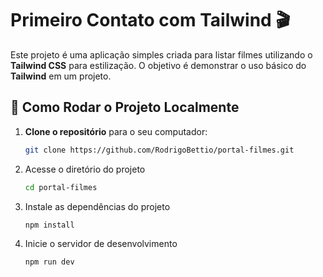 # Primeiro Contato com Tailwind 🎬

Este projeto é uma aplicação simples criada para listar filmes utilizando o **Tailwind CSS** para estilização. O objetivo é demonstrar o uso básico do **Tailwind** em um projeto.

## 🚀 Como Rodar o Projeto Localmente

1. **Clone o repositório** para o seu computador:
   ```bash
   git clone https://github.com/RodrigoBettio/portal-filmes.git
2. Acesse o diretório do projeto
   ```bash
   cd portal-filmes
3. Instale as dependências do projeto
   ```bash
   npm install
4. Inicie o servidor de desenvolvimento
   ```bash
   npm run dev

